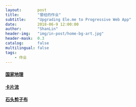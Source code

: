 ```yaml
---
layout:       post
title:        "曾经的作业"
subtitle:     "Upgrading Ele.me to Progressive Web App"
date:         2018-06-9 12:00:00
author:       "ShanLin"
header-img:   "img/in-post/home-bg-art.jpg"
header-mask:  0.3
catalog:      false
multilingual: false
tags:
    - 作业
---
```


#### [国家地理](/54/PuBuLiu.html)

#### [卡片流](/54/KaPiamLiu.html)

#### [石头剪子布](/54/CaiQuan.html)